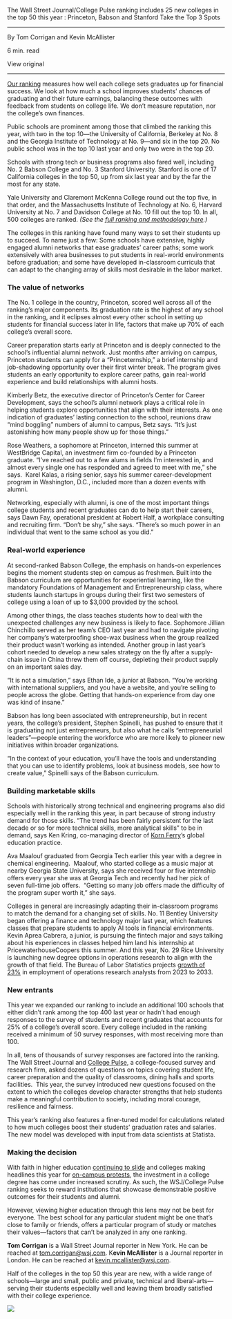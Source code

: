 
The Wall Street Journal/College Pulse ranking includes 25 new colleges in the top 50 this year
: Princeton, Babson and Stanford Take the Top 3 Spots

---

By Tom Corrigan and Kevin McAllister

6 min. read

View original

---

[Our ranking](https://www.wsj.com/rankings/college-rankings/best-colleges-2025?mod=article_inline) measures how well each college sets graduates up for financial success. We look at how much a school improves students’ chances of graduating and their future earnings, balancing these outcomes with feedback from students on college life. We don’t measure reputation, nor the college’s own finances.

Public schools are prominent among those that climbed the ranking this year, with two in the top 10—the University of California, Berkeley at No. 8 and the Georgia Institute of Technology at No. 9—and six in the top 20. No public school was in the top 10 last year and only two were in the top 20.

Schools with strong tech or business programs also fared well, including No. 2 Babson College and No. 3 Stanford University. Stanford is one of 17 California colleges in the top 50, up from six last year and by the far the most for any state.

Yale University and Claremont McKenna College round out the top five, in that order, and the Massachusetts Institute of Technology at No. 6, Harvard University at No. 7 and Davidson College at No. 10 fill out the top 10. In all, 500 colleges are ranked. _(See the [full ranking and methodology here](https://www.wsj.com/rankings/college-rankings/best-colleges-2025?mod=article_inline).)_

The colleges in this ranking have found many ways to set their students up to succeed. To name just a few: Some schools have extensive, highly engaged alumni networks that ease graduates’ career paths; some work extensively with area businesses to put students in real-world environments before graduation; and some have developed in-classroom curricula that can adapt to the changing array of skills most desirable in the labor market. 

### The value of networks

The No. 1 college in the country, Princeton, scored well across all of the ranking’s major components. Its graduation rate is the highest of any school in the ranking, and it eclipses almost every other school in setting up students for financial success later in life, factors that make up 70% of each college’s overall score.

Career preparation starts early at Princeton and is deeply connected to the school’s influential alumni network. Just months after arriving on campus, Princeton students can apply for a “Princeternship,” a brief internship and job-shadowing opportunity over their first winter break. The program gives students an early opportunity to explore career paths, gain real-world experience and build relationships with alumni hosts. 

Kimberly Betz, the executive director of Princeton’s Center for Career Development, says the school’s alumni network plays a critical role in helping students explore opportunities that align with their interests. As one indication of graduates’ lasting connection to the school, reunions draw “mind boggling” numbers of alumni to campus, Betz says. “It’s just astonishing how many people show up for those things.”

Rose Weathers, a sophomore at Princeton, interned this summer at WestBridge Capital, an investment firm co-founded by a Princeton graduate. “I’ve reached out to a few alums in fields I’m interested in, and almost every single one has responded and agreed to meet with me,” she says.  Karel Kalas, a rising senior, says his summer career-development program in Washington, D.C., included more than a dozen events with alumni. 

Networking, especially with alumni, is one of the most important things college students and recent graduates can do to help start their careers, says Dawn Fay, operational president at Robert Half, a workplace consulting and recruiting firm. “Don’t be shy,” she says. “There’s so much power in an individual that went to the same school as you did.” 

### Real-world experience

At second-ranked Babson College, the emphasis on hands-on experiences begins the moment students step on campus as freshmen. Built into the Babson curriculum are opportunities for experiential learning, like the mandatory Foundations of Management and Entrepreneurship class, where students launch startups in groups during their first two semesters of college using a loan of up to $3,000 provided by the school. 

Among other things, the class teaches students how to deal with the unexpected challenges any new business is likely to face. Sophomore Jillian Chinchillo served as her team’s CEO last year and had to navigate pivoting her company’s waterproofing shoe-wax business when the group realized their product wasn’t working as intended. Another group in last year’s cohort needed to develop a new sales strategy on the fly after a supply-chain issue in China threw them off course, depleting their product supply on an important sales day.  

“It is not a simulation,” says Ethan Ide, a junior at Babson. “You’re working with international suppliers, and you have a website, and you’re selling to people across the globe. Getting that hands-on experience from day one was kind of insane.”

Babson has long been associated with entrepreneurship, but in recent years, the college’s president, Stephen Spinelli, has pushed to ensure that it is graduating not just entrepreneurs, but also what he calls “entrepreneurial leaders”—people entering the workforce who are more likely to pioneer new initiatives within broader organizations.

“In the context of your education, you’ll have the tools and understanding that you can use to identify problems, look at business models, see how to create value,” Spinelli says of the Babson curriculum.

### Building marketable skills

Schools with historically strong technical and engineering programs also did especially well in the ranking this year, in part because of strong industry demand for those skills. ​​“The trend has been fairly persistent for the last decade or so for more technical skills, more analytical skills” to be in demand, says Ken Kring, co-managing director of [Korn Ferry](https://www.wsj.com/market-data/quotes/KFY)’s global education practice. 

Ava Maalouf graduated from Georgia Tech earlier this year with a degree in chemical engineering.  Maalouf, who started college as a music major at nearby Georgia State University, says she received four or five internship offers every year she was at Georgia Tech and recently had her pick of seven full-time job offers.  “Getting so many job offers made the difficulty of the program super worth it,” she says.

Colleges in general are increasingly adapting their in-classroom programs to match the demand for a changing set of skills. No. 11 Bentley University began offering a finance and technology major last year, which features classes that prepare students to apply AI tools in financial environments. Kevin Aprea Cabrera, a junior, is pursuing the fintech major and says talking about his experiences in classes helped him land his internship at PricewaterhouseCoopers this summer. And this year, No. 29 Rice University is launching new degree options in operations research to align with the growth of that field. The Bureau of Labor Statistics projects [growth of 23%](https://www.bls.gov/ooh/math/operations-research-analysts.htm) in employment of operations research analysts from 2023 to 2033.

### New entrants

This year we expanded our ranking to include an additional 100 schools that either didn’t rank among the top 400 last year or hadn’t had enough responses to the survey of students and recent graduates that accounts for 25% of a college’s overall score. Every college included in the ranking received a minimum of 50 survey responses, with most receiving more than 100. 

In all, tens of thousands of survey responses are factored into the ranking. The Wall Street Journal and [College Pulse](https://collegepulse.com/), a college-focused survey and research firm, asked dozens of questions on topics covering student life, career preparation and the quality of classrooms, dining halls and sports facilities.  This year, the survey introduced new questions focused on the extent to which the colleges develop character strengths that help students make a meaningful contribution to society, including moral courage, resilience and fairness.

This year’s ranking also features a finer-tuned model for calculations related to how much colleges boost their students’ graduation rates and salaries. The new model was developed with input from data scientists at Statista.

### Making the decision

With faith in higher education [continuing to slide](https://www.wsj.com/us-news/education/why-americans-have-lost-faith-in-the-value-of-college-b6b635f2?mod=article_inline) and colleges making headlines this year for [on-campus protests](https://www.wsj.com/us-news/education/campus-protests-pushed-ivy-league-presidents-out-how-leaders-are-holding-on-abd0709c?mod=article_inline), the investment in a college degree has come under increased scrutiny. As such, the WSJ/College Pulse ranking seeks to reward institutions that showcase demonstrable positive outcomes for their students and alumni. 

However, viewing higher education through this lens may not be best for everyone. The best school for any particular student might be one that’s close to family or friends, offers a particular program of study or matches their values—factors that can’t be analyzed in any one ranking.

**Tom Corrigan** is a Wall Street Journal reporter in New York. He can be reached at [tom.corrigan@wsj.com](mailto:tom.corrigan@wsj.com). K**evin McAllister** is a Journal reporter in London. He can be reached at [kevin.mcallister@wsj.com](mailto:kevin.mcallister@wsj.com).

Half of the colleges in the top 50 this year are new, with a wide range of schools—large and small, public and private, technical and liberal-arts—serving their students especially well and leaving them broadly satisfied with their college experience.

![](chrome-extension://eppedlbobmdflmhleafebmahnbphgipb/assets/icons/icon-128.png)